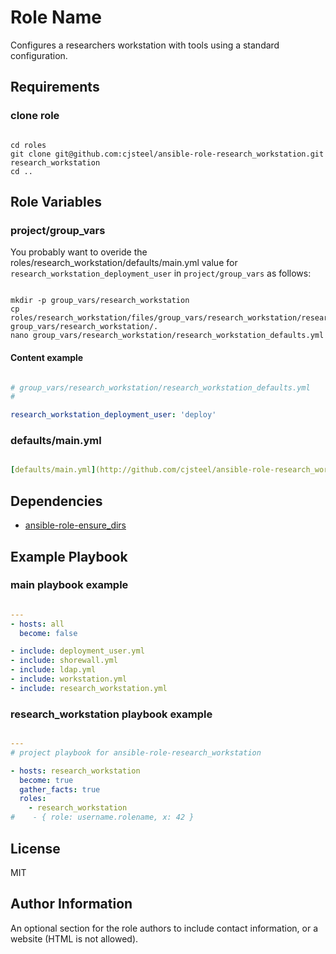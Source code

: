 Role Name
=========

Configures a researchers workstation with tools using a standard configuration.

Requirements
------------

### clone role

```shell

cd roles
git clone git@github.com:cjsteel/ansible-role-research_workstation.git research_workstation
cd ..

```

Role Variables
--------------

### project/group_vars

You probably want to overide the roles/research_workstation/defaults/main.yml value for `research_workstation_deployment_user` in `project/group_vars` as follows:

```shell

mkdir -p group_vars/research_workstation
cp roles/research_workstation/files/group_vars/research_workstation/research_workstation_defaults.yml group_vars/research_workstation/.
nano group_vars/research_workstation/research_workstation_defaults.yml

```

#### Content example

```yaml

# group_vars/research_workstation/research_workstation_defaults.yml
#

research_workstation_deployment_user: 'deploy'

```

### defaults/main.yml

```yaml

[defaults/main.yml](http://github.com/cjsteel/ansible-role-research_workstation/blob/master/defaults/main.yml)

```
Dependencies
------------

* [ansible-role-ensure_dirs](https://github.com/csteel/ansible-role-ensure_dirs)

Example Playbook
----------------

### main playbook example

```yaml

---
- hosts: all
  become: false

- include: deployment_user.yml
- include: shorewall.yml
- include: ldap.yml
- include: workstation.yml
- include: research_workstation.yml

```

### research_workstation playbook example

```yaml

---
# project playbook for ansible-role-research_workstation

- hosts: research_workstation
  become: true
  gather_facts: true
  roles:
    - research_workstation
#    - { role: username.rolename, x: 42 }

```

License
-------

MIT

Author Information
------------------

An optional section for the role authors to include contact information, or a website (HTML is not allowed).
